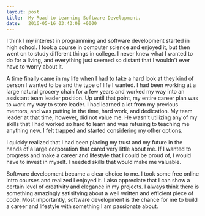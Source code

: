```yaml
---
layout: post
title:  My Road to Learning Software Development.
date:   2016-05-16 03:43:09 +0000
---
```


I think I my interest in programming and software development started in high school. I took a course in computer science and enjoyed it, but then went on to study different things in college. I never knew what I wanted to do for a living, and everything just seemed so distant that I wouldn't ever have to worry about it. 

A time finally came in my life when I had to take a hard look at they kind of person I wanted to be and the type of life I wanted. I had been working at a large natural grocery chain for a few years and worked my way into an assistant team leader position. Up until that point, my entire career plan was to work my way to store leader. I had learned a lot from my previous mentors, and was putting in the time, hard work, and dedication. My team leader at that time, however, did not value me. He wasn't utilizing any of my skills that I had worked so hard to learn and was refusing to teaching me anything new. I felt trapped and started considering my other options. 

I quickly realized that I had been placing my trust and my future in the hands of a large corporation that cared very little about me. If I wanted to progress and make a career and lifestyle that I could be proud of, I would have to invest in myself. I needed skills that would make me valuable. 

Software development became a clear choice to me. I took some free online intro courses and realized I enjoyed it. I also appreciate that I can show a certain level of creativity and elegance in my projects. I always think there is something amazingly satisifying about a well written and efficient piece of code. Most importantly, software development is the chance for me to build a career and lifestyle with something I am passionate about.

